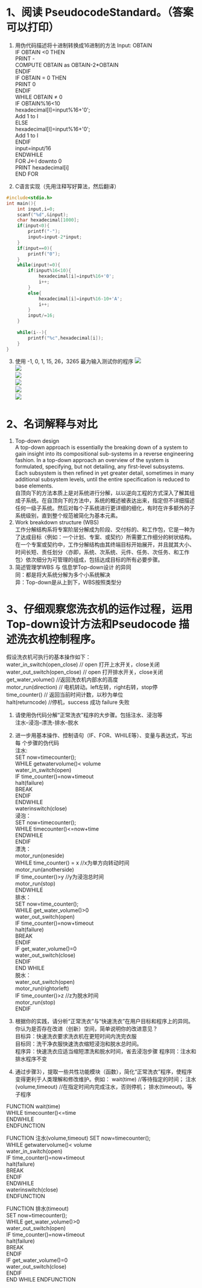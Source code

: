 # 1、阅读 PseudocodeStandard。（答案可以打印） 
1) 用伪代码描述将十进制转换成16进制的方法 
Input: OBTAIN    
IF OBTAIN  <0 THEN    
PRINT -    
COMPUTE OBTAIN as OBTAIN-2*OBTAIN    
ENDIF    
IF OBTAIN = 0 THEN   
PRINT 0   
ENDIF   
WHILE OBTAIN ≠ 0   
IF OBTAIN%16<10   
hexadecimal[I]=input%16+'0';   
Add 1 to I   
ELSE   
hexadecimal[I]=input%16+'0';   
Add 1 to I   
ENDIF   
input=input/16   
ENDWHILE   
FOR J←I downto 0    
PRINT hexadecimal[i]   
END FOR   


2) C语言实现（先用注释写好算法，然后翻译）

```c
#include<stdio.h>
int main(){
	int input,i=0;
	scanf("%d",&input);
	char hexadecimal[1000];
	if(input<0){
		printf("-");
		input=input-2*input;
	}
	if(input==0){
		printf("0");
	}
	while(input!=0){
		if(input%16<10){
			hexadecimal[i]=input%16+'0'; 
			i++;
		}
		else{
			hexadecimal[i]=input%16-10+'A';
			i++;
		}
		input/=16;
	}
	
	while(i--){
		printf("%c",hexadecimal[i]);
	}
}
```
3) 使用 -1,  0,  1,  15,   26，3265 最为输入测试你的程序
![](https://github.com/lanruoshengchunxia/swi-homework/raw/gh-pages/images/测试-1.png)<br>
![](https://github.com/lanruoshengchunxia/swi-homework/raw/gh-pages/images/测试0.png)<br>
![](https://github.com/lanruoshengchunxia/swi-homework/raw/gh-pages/images/测试1.png)<br>
![](https://github.com/lanruoshengchunxia/swi-homework/raw/gh-pages/images/测试15.png)<br>
![](https://github.com/lanruoshengchunxia/swi-homework/raw/gh-pages/images/测试26.png)<br>
![](https://github.com/lanruoshengchunxia/swi-homework/raw/gh-pages/images/测试3265.png)<br>


# 2、名词解释与对比 
1) Top-down design    
A top-down approach is essentially the breaking down of a system to gain insight into its compositional sub-systems in a reverse engineering fashion. In a top-down approach an overview of the system is formulated, specifying, but not detailing, any first-level subsystems. Each subsystem is then refined in yet greater detail, sometimes in many additional subsystem levels, until the entire specification is reduced to base elements.<br>
自顶向下的方法本质上是对系统进行分解，以以逆向工程的方式深入了解其组成子系统。在自顶向下的方法中，系统的概述被表达出来，指定但不详细描述任何一级子系统。然后对每个子系统进行更详细的细化，有时在许多额外的子系统级别，直到整个规范被简化为基本元素。<br>
2) Work breakdown structure (WBS)    
工作分解结构系将专案阶层分解成为阶段、交付标的、和工作包，它是一种为了达成目标〈例如：一个计划、专案、或契约〉所需要工作细分的树状结构。在一个专案或契约中，工作分解结构由其终端目标开始展开，并且就其大小、时间长短、责任划分〈亦即，系统、次系统、元件、任务、次任务、和工作包〉依次细分为可管理的组成，包括达成目标的所有必要步骤。 <BR>
3) 简述管理学WBS 与 信息学Top-down设计 的异同   
同：都是将大系统分解为多个小系统解决 <br>
异：Top-down是从上到下，WBS按照类型分<br>

# 3、仔细观察您洗衣机的运作过程，运用Top-down设计方法和Pseudocode 描述洗衣机控制程序。
假设洗衣机可执行的基本操作如下：<br> 
water_in_switch(open_close)  // open 打开上水开关，close关闭    
    water_out_switch(open_close)  // open 打开排水开关，close关闭    
        get_water_volume()  //返回洗衣机内部水的高度    
motor_run(direction) // 电机转动。left左转，right右转，stop停    
time_counter() // 返回当前时间计数，以秒为单位    
halt(returncode) //停机，success 成功 failure 失败
1) 请使用伪代码分解“正常洗衣”程序的大步骤。包括注水、浸泡等   
注水–浸泡–漂洗-排水–脱水 
2) 进一步用基本操作、控制语句（IF、FOR、WHILE等）、变量与表达式，写出每 个步骤的伪代码 <br>
注水:       
  SET now=timecounter();   
  WHILE getwatervolume()< volume   
    water_in_switch(open)   
    IF time_counter()=now+timeout   
      halt(failure)   
      BREAK   
    ENDIF   
  ENDWHILE   
  waterinswitch(close)    
浸泡：   
SET now=timecounter();   
WHILE timecounter()<=now+time   
ENDWHILE  
ENDIF   
漂洗：   
motor_run(oneside)   
WHILE  time_counter() = x   //x为单方向转动时间     
motor_run(anotherside)    
IF  time_counter()>y     //y为浸泡总时间   
motor_run(stop)   
ENDWHILE   
排水：   
SET now=time_counter();   
WHILE get_water_volume()>0    
water_out_switch(open)    
    IF time_counter()=now+timeout   
    halt(failure)   
    BREAK   
    ENDIF   
IF get_water_volume()=0   
water_out_switch(close)   
ENDIF    
END WHILE     
脱水：   
water_out_switch(open)   
motor_run(rightorleft)   
IF time_counter()>z   //z为脱水时间   
motor_run(stop)   
ENDIF   


3) 根据你的实践，请分析“正常洗衣”与“快速洗衣”在用户目标和程序上的异同。 你认为是否存在改进（创新）空间，简单说明你的改进意见？   
目标异：快速洗衣要求洗衣机在更短时间内洗完衣服   
目标同：洗干净衣服快速洗衣缩短浸泡和脱水总时间。    
程序异：快速洗衣应适当缩短漂洗和脱水时间，省去浸泡步骤
程序同：注水和排水程序不变  

4) 通过步骤3），提取一些共性功能模块（函数），简化“正常洗衣”程序，使程序 变得更利于人类理解和修改维护。例如： wait(time) //等待指定的时间； 注水(volume,timeout) //在指定时间内完成注水，否则停机； 排水(timeout)。等子程序 
  
FUNCTION wait(time)   
  WHILE timecounter()<=time   
  ENDWHILE   
ENDFUNCTION   

FUNCTION 注水(volume,timeout)
  SET now=timecounter();   
  WHILE getwatervolume()< volume   
    water_in_switch(open)   
    IF time_counter()=now+timeout           
      halt(failure)         
      BREAK          
    ENDIF       
  ENDWHILE          
  waterinswitch(close)           
ENDFUNCTION          

FUNCTION 排水(timeout)   
SET now=timecounter();   
WHILE get_water_volume()>0    
water_out_switch(open)    
    IF time_counter()=now+timeout   
    halt(failure)   
    BREAK   
    ENDIF   
IF get_water_volume()=0   
water_out_switch(close)   
ENDIF    
END WHILE 
ENDFUNCTION




